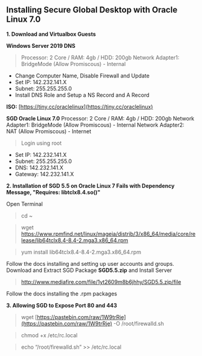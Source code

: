 ## Installing Secure Global Desktop with Oracle Linux 7.0

**1. Download and Virtualbox Guests**

**Windows Server 2019 DNS** 
>Processor: 2 Core / RAM: 4gb / HDD: 200gb
Network Adapter1: BridgeMode (Allow Promiscous) - Internal
	
 - Change Computer Name, Disable Firewall and Update 
 - Set IP: 142.232.141.X
 - Subnet: 255.255.255.0
 - Install DNS Role and Setup a NS Record and A Record

**ISO:** [https://tiny.cc/oraclelinux](https://tiny.cc/oraclelinux)

**SGD Oracle Linux 7.0** Processor: 2 Core / RAM: 4gb / HDD: 200gb
Network Adapter1: BridgeMode (Allow Promiscous) - Internal
Network Adapter2: NAT (Allow Promiscous) - Internet

   > Login using root

 - Set IP: 142.232.141.X
 - Subnet: 255.255.255.0
 - DNS: 142.232.141.X
 - Gateway: 142.232.141.X

**2. Installation of SGD 5.5 on Oracle Linux 7 Fails with Dependency Message, "Requires: libtclx8.4.so()"**

Open Terminal
> cd ~

> wget https://www.rpmfind.net/linux/mageia/distrib/3/x86_64/media/core/release/lib64tclx8.4-8.4-2.mga3.x86_64.rpm

> yum install lib64tclx8.4-8.4-2.mga3.x86_64.rpm

Follow the docs installing and  setting up user accounts and groups.
Download and Extract SGD Package **SGD5.5.zip** and Install Server
> http://www.mediafire.com/file/1yt2609m8b6jhhy/SGD5.5.zip/file

Follow the docs installing the .rpm packages

**3. Allowing SGD to Expose Port 80 and 443**

>wget [https://pastebin.com/raw/1W9trRje](https://pastebin.com/raw/1W9trRje) -O /root/firewalld.sh

>chmod +x /etc/rc.local

>echo “/root/firewalld.sh” >> /etc/rc.local
